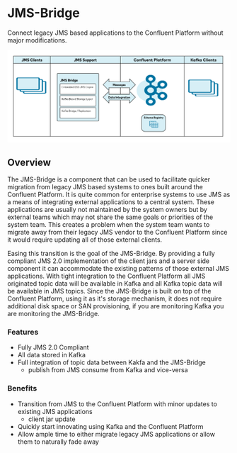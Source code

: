 # JMS-Bridge

Connect legacy JMS based applications to the Confluent Platform without major modifications.

![]( docs/_static/overview-diagram.png )

## Overview

The JMS-Bridge is a component that can be used to facilitate quicker migration from legacy JMS based systems to ones built around the Confluent Platform.
It is quite common for enterprise systems to use JMS as a means of integrating external applications to a central system.
These applications are usually not maintained by the system owners but by external teams which may not share the same goals or priorities of the system team.
This creates a problem when the system team wants to migrate away from their legacy JMS vendor to the Confluent Platform since it would require updating all of those external clients.

Easing this transition is the goal of the JMS-Bridge.
By providing a fully compliant JMS 2.0 implementation of the client jars and a server side component it can accommodate the existing patterns of those external JMS applications.
With tight integration to the Confluent Platform all JMS originated topic data will be available in Kafka and all Kafka topic data will be available in JMS topics.
Since the JMS-Bridge is built on top of the Confluent Platform, using it as it's storage mechanism, it does not require additional disk space or SAN provisioning, if you are monitoring Kafka you are monitoring the JMS-Bridge.

### Features

  * Fully JMS 2.0 Compliant
  * All data stored in Kafka
  * Full integration of topic data between Kakfa and the JMS-Bridge
    * publish from JMS consume from Kafka and vice-versa 
  
### Benefits

 * Transition from JMS to the Confluent Platform with minor updates to existing JMS applications
   * client jar update
 * Quickly start innovating using Kafka and the Confluent Platform
 * Allow ample time to either migrate legacy JMS applications or allow them to naturally fade away
 
